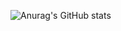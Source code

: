 ![Anurag's GitHub stats](https://github-readme-stats.vercel.app/api?username=anhcaols&show_icons=true&theme=radical&rank_icon=github)
